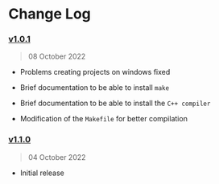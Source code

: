 # Change Log

### [v1.0.1](https://github.com/drizzy/vscode-code-make/releases/tag/v1.0.1)

> 08 October 2022

- Problems creating projects on windows fixed

- Brief documentation to be able to install `make`

- Brief documentation to be able to install the `C++ compiler`

- Modification of the `Makefile` for better compilation

### [v1.1.0](https://github.com/drizzy/vscode-code-make/releases/tag/v1.0.0)

> 04 October 2022

- Initial release